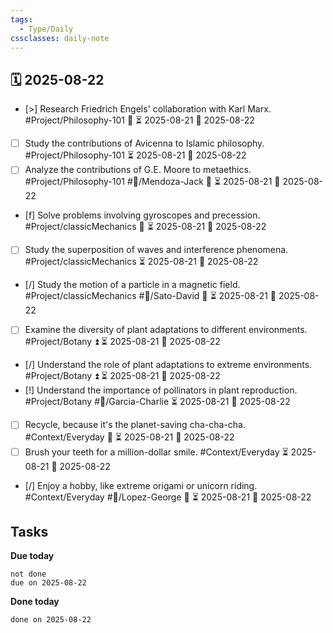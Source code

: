 ```yaml
---
tags:
  - Type/Daily
cssclasses: daily-note
---
```


## 🗓️ 2025-08-22

- [>] Research Friedrich Engels' collaboration with Karl Marx. #Project/Philosophy-101 🔽 ⏳ 2025-08-21 📅 2025-08-22
- [ ] Study the contributions of Avicenna to Islamic philosophy. #Project/Philosophy-101 ⏳ 2025-08-21 📅 2025-08-22
- [ ] Analyze the contributions of G.E. Moore to metaethics. #Project/Philosophy-101 #👤/Mendoza-Jack 🔼 ⏳ 2025-08-21 📅 2025-08-22
- [f] Solve problems involving gyroscopes and precession. #Project/classicMechanics 🔺 ⏳ 2025-08-21 📅 2025-08-22
- [ ] Study the superposition of waves and interference phenomena. #Project/classicMechanics ⏳ 2025-08-21 📅 2025-08-22
- [/] Study the motion of a particle in a magnetic field. #Project/classicMechanics #👤/Sato-David 🔽 ⏳ 2025-08-21 📅 2025-08-22
- [ ] Examine the diversity of plant adaptations to different environments. #Project/Botany ⏫ ⏳ 2025-08-21 📅 2025-08-22
- [/] Understand the role of plant adaptations to extreme environments. #Project/Botany ⏫ ⏳ 2025-08-21 📅 2025-08-22
- [!] Understand the importance of pollinators in plant reproduction. #Project/Botany #👤/Garcia-Charlie ⏳ 2025-08-21 📅 2025-08-22
- [ ] Recycle, because it's the planet-saving cha-cha-cha. #Context/Everyday 🔽 ⏳ 2025-08-21 📅 2025-08-22
- [ ] Brush your teeth for a million-dollar smile. #Context/Everyday ⏳ 2025-08-21 📅 2025-08-22
- [/] Enjoy a hobby, like extreme origami or unicorn riding. #Context/Everyday #👤/Lopez-George 🔺 ⏳ 2025-08-21 📅 2025-08-22

## Tasks

**Due today**

```tasks
not done
due on 2025-08-22
```

**Done today**

```tasks
done on 2025-08-22
```
            